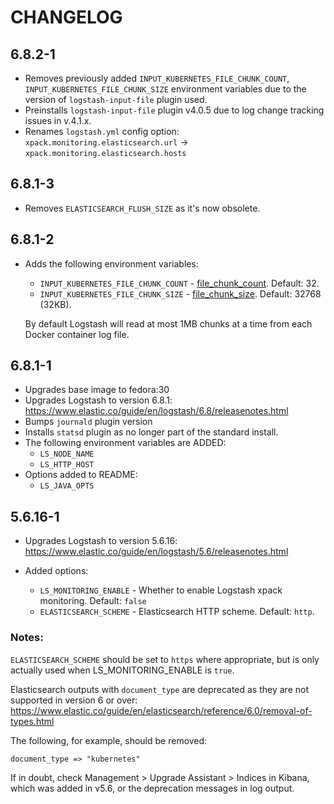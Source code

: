 # CHANGELOG

## 6.8.2-1

* Removes previously added `INPUT_KUBERNETES_FILE_CHUNK_COUNT`, `INPUT_KUBERNETES_FILE_CHUNK_SIZE` environment variables 
  due to the version of `logstash-input-file` plugin used.
* Preinstalls `logstash-input-file` plugin v4.0.5 due to log change tracking issues in v.4.1.x.
* Renames `logstash.yml` config option:
	`xpack.monitoring.elasticsearch.url` -> `xpack.monitoring.elasticsearch.hosts`

## 6.8.1-3

* Removes `ELASTICSEARCH_FLUSH_SIZE` as it's now obsolete.

## 6.8.1-2

* Adds the following environment variables:
	* `INPUT_KUBERNETES_FILE_CHUNK_COUNT` - [file_chunk_count](https://www.elastic.co/guide/en/logstash/6.8/plugins-inputs-file.html#plugins-inputs-file-file_chunk_count). Default: 32.
	* `INPUT_KUBERNETES_FILE_CHUNK_SIZE` - [file_chunk_size](https://www.elastic.co/guide/en/logstash/6.8/plugins-inputs-file.html#plugins-inputs-file-file_chunk_size). Default: 32768 (32KB).

	By default Logstash will read at most 1MB chunks at a time from each Docker container log file.

## 6.8.1-1

* Upgrades base image to fedora:30
* Upgrades Logstash to version 6.8.1: https://www.elastic.co/guide/en/logstash/6.8/releasenotes.html
* Bumps `journald` plugin version
* Installs `statsd` plugin as no longer part of the standard install.
* The following environment variables are ADDED:
	* `LS_NODE_NAME`
	* `LS_HTTP_HOST`
* Options added to README:
	* `LS_JAVA_OPTS`

## 5.6.16-1

* Upgrades Logstash to version 5.6.16: https://www.elastic.co/guide/en/logstash/5.6/releasenotes.html

* Added options:
	* `LS_MONITORING_ENABLE` - Whether to enable Logstash xpack monitoring. Default: `false`
	* `ELASTICSEARCH_SCHEME` - Elasticsearch HTTP scheme. Default: `http`.

### Notes:

`ELASTICSEARCH_SCHEME` should be set to `https` where appropriate, but is only actually used when LS_MONITORING_ENABLE is `true`.

Elasticsearch outputs with `document_type` are deprecated as they are not supported in version 6 or over: https://www.elastic.co/guide/en/elasticsearch/reference/6.0/removal-of-types.html

The following, for example, should be removed:

```
document_type => "kubernetes"
```

If in doubt, check Management > Upgrade Assistant > Indices in Kibana, which was added in v5.6, or the deprecation messages in log output.
